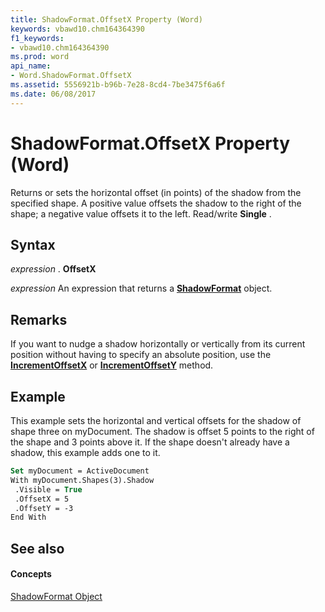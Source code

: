 ```yaml
---
title: ShadowFormat.OffsetX Property (Word)
keywords: vbawd10.chm164364390
f1_keywords:
- vbawd10.chm164364390
ms.prod: word
api_name:
- Word.ShadowFormat.OffsetX
ms.assetid: 5556921b-b96b-7e28-8cd4-7be3475f6a6f
ms.date: 06/08/2017
---
```



# ShadowFormat.OffsetX Property (Word)

Returns or sets the horizontal offset (in points) of the shadow from the specified shape. A positive value offsets the shadow to the right of the shape; a negative value offsets it to the left. Read/write  **Single** .


## Syntax

 _expression_ . **OffsetX**

 _expression_ An expression that returns a **[ShadowFormat](Word.ShadowFormat.md)** object.


## Remarks

If you want to nudge a shadow horizontally or vertically from its current position without having to specify an absolute position, use the  **[IncrementOffsetX](Word.ShadowFormat.IncrementOffsetX.md)** or **[IncrementOffsetY](Word.ShadowFormat.IncrementOffsetY.md)** method.


## Example

This example sets the horizontal and vertical offsets for the shadow of shape three on myDocument. The shadow is offset 5 points to the right of the shape and 3 points above it. If the shape doesn't already have a shadow, this example adds one to it.


```vb
Set myDocument = ActiveDocument 
With myDocument.Shapes(3).Shadow 
 .Visible = True 
 .OffsetX = 5 
 .OffsetY = -3 
End With
```


## See also


#### Concepts


[ShadowFormat Object](Word.ShadowFormat.md)

